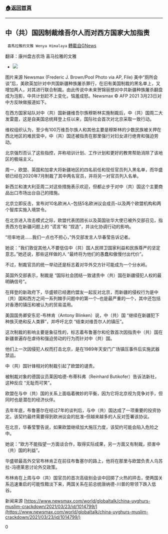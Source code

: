 ###  [:house:返回首頁](https://github.com/ourhimalayas/txt)
---

## 中（共）国因制裁维吾尔人而对西方国家大加指责
` 喜馬拉雅的文雅 Wenya Himalaya` [轉載自GNews](https://gnews.org/zh-hans/1010709/)

翻译：康州盘古农场 喜马拉雅的文雅

- ![]()![](https://gnews.org/wp-content/uploads/2021/03/us-ch-alaska.png)

图片来源 Newsmax  (Frederic J. Brown/Pool Photo via AP, File)
美中“厕所会谈”后，美欧英加针对中共国新疆种族屠杀罪行，在旧有美国制裁的黑名单上，又增加两人，对其进行联合制裁。由此传说中未来贺锦丽想对中共新疆种族屠杀翻盘成为泡影，中共计划赶不上变化，恼羞成怒。Newsmax © AFP 2021 3月23日对中方反映做报道如下。

在西方国家站队对中（共）国新疆维吾尔族穆斯林实施制裁后，中（共）国周二大发雷霆，这是自美国总统拜登上任以来，国际社会首次对北京采取一致行动。

维权组织认为，至少有100万维吾尔族人和其他主要是穆斯林的少数民族被关押在西北地区的难民营中，中（共）国还被指责在那里强行对妇女进行绝育和强迫劳动。

北京强烈否认了这些指控，并称培训计划、工作计划和更好的教育帮助消除了该地区的极端主义。

周一，欧盟、英国和加拿大将新疆地区的四名前任和现任官员列入黑名单，而华盛顿已经在2020年7月制裁了其中两名官员，并将另一对官员列入名单。

新西兰和澳大利亚周二对这些措施表示欢迎，但都止步于对中（共）国这个主要商品出口市场出台自己的措施。

北京立即反击，宣布对10名欧洲人–包括5名欧洲议会成员–以及两个欧盟机构和两个智库实施入境禁令。

在北京进入攻击模式之际，欧盟代表团团长以及英国驻华大使已被外交部召见，指责西方在新疆问题上的 “谎言”和 “捏造”，并淡化协调行动的影响。

“坦率地说……我们一点也不担心，”外交部发言人华春莹告诉记者。

她说：”我们敦促其他人不要低估中（共）国人民捍卫国家利益和民族尊严的坚定意志。”她还说，那些这样做的人 “最终将为他们的愚蠢和傲慢付出代价”。

不过，制裁官员的统一举动还是标志着对华外交方针可能成为一个分水岭。

英国外交部表示，制裁是 “国际社会团结一致谴责中（共）国在新疆侵犯人权的最明确信号”。

在拜登的新政府下，华盛顿已经邀约盟友一起反对北京，而新疆的侵权行为是中（共）国和西方之间一系列棘手问题中的第一个–也是最严重的一个，其中还包括对香港的镇压和被认为的贸易滥用。

美国国务卿安东尼-布林肯（Antony Blinken）说，中（共）国 “继续在新疆犯下种族灭绝和反人类罪”，并呼吁北京 “结束对维吾尔人的镇压”。

这次制裁的影响主要是象征性的，标志着布鲁塞尔和伦敦首次因指责中（共）国在新疆普遍存在虐待和强迫劳动的行为而针对中（共）国。

他们上一次因侵犯人权而打击北京，是在1989年天安门广场镇压事件后实施武器禁运。

中（共）国针锋相对的制裁引起了欧盟的谴责。

被制裁对象的德国议员莱因哈德-布蒂科弗（Reinhard Butikofer）告诉法新社，这种反应 “无耻而可笑”。

欧盟在与中（共）国的关系上面临着微妙的平衡，因为它将北京视为竞争对手，但同时也是潜在的经济伙伴。

去年年底，布鲁塞尔在经过7年的谈判后，与中（共）国达成了一项重要的投资协定。该契约最终需要得到欧洲议会的批准–但越来越多的人反对签署该协议。

在北京，华春莹警告说，如果欧盟继续加大施压力度，该契约可能会陷入危险之中。

她说：”欧方不能指望一方面谈合作，取得实际成果，另一方面又有制裁，损害中（共）国的利益”。

华盛顿最高外交官布林肯正在前往布鲁塞尔的路上，他将在那里与欧盟负责人乌苏拉-冯德莱恩讨论外交政策。

布林肯在上周与中（共）国官员的首次高级别会谈中回掷了火热的抨击，使两国关系迅速重启的可能性黯淡下来，两国关系在前总统唐纳德-川普的带领下跌入低谷。

新闻来源 [https://www.newsmax.com/world/globaltalk/china-uyghurs-muslim-crackdown/2021/03/23/id/1014799/](https://www.newsmax.com/world/globaltalk/china-uyghurs-muslim-crackdown/2021/03/23/id/1014799/)

0
